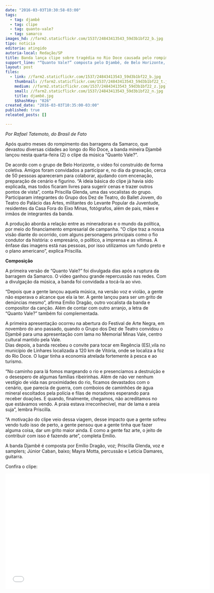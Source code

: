 ```yaml
---
date: "2016-03-03T10:30:58-03:00"
tags:
  - tag: djambê
  - tag: clipe
  - tag: quanto-vale?
  - tag: samarco
images_hd: //farm2.staticflickr.com/1537/24843413543_59d3b1bf22_b.jpg
tipo: noticia
editoria: atingido
autoria-local: Redação/SP
title: Banda lança clipe sobre tragédia no Rio Doce causada pelo rompimento de barragens
support_line: "“Quanto Vale?” composta pelo Djambê, de Belo Horizonte, aborda a responsabilização das empresas mineradoras."
layout: post
files:
  - link: //farm2.staticflickr.com/1537/24843413543_59d3b1bf22_b.jpg
    thumbnail: //farm2.staticflickr.com/1537/24843413543_59d3b1bf22_t.jpg
    medium: //farm2.staticflickr.com/1537/24843413543_59d3b1bf22_z.jpg
    small: //farm2.staticflickr.com/1537/24843413543_59d3b1bf22_n.jpg
    title: djambê.jpg
    $$hashKey: "026"
created_date: "2016-03-03T10:35:00-03:00"
published: true
releated_posts: []

---
```

<p><em>Por Rafael Tatemoto, do Brasil de Fato</em></p>

<p>Ap&oacute;s quatro meses do rompimento das barragens da Samarco, que devastou diversas cidades ao longo do Rio Doce, a banda mineira Djamb&ecirc; lan&ccedil;ou nesta quarta-feira (2) o clipe da m&uacute;sica &ldquo;Quanto Vale?&rdquo;.</p>

<p>De acordo com o grupo de Belo Horizonte, o v&iacute;deo foi constru&iacute;do de forma coletiva. Amigos foram convidados a participar e, no dia da grava&ccedil;&atilde;o, cerca de 50 pessoas apareceram para colaborar, ajudando com encena&ccedil;&atilde;o, prepara&ccedil;&atilde;o de cen&aacute;rio e figurino. &ldquo;A ideia b&aacute;sica do clipe j&aacute; havia sido explicada, mas todos ficaram livres para sugerir cenas e trazer outros pontos de vista&rdquo;, conta Priscilla Glenda, uma das vocalistas do grupo.<br />
Participaram integrantes do Grupo dos Dez de Teatro, do Ballet Jovem, do Teatro do Pal&aacute;cio das Artes, militantes do Levante Popular da Juventude, residentes da Casa Fora do Eixo Minas, fot&oacute;grafos, al&eacute;m de pais, m&atilde;es e irm&atilde;os de integrantes da banda.</p>

<p>A produ&ccedil;&atilde;o aborda a rela&ccedil;&atilde;o entre as mineradoras e o mundo da pol&iacute;tica, por meio do financiamento empresarial de campanha. &ldquo;O clipe traz a nossa vis&atilde;o diante do ocorrido, com alguns personagens principais como o fio condutor da hist&oacute;ria: o empres&aacute;rio, o pol&iacute;tico, a imprensa e as v&iacute;timas. A &ecirc;nfase das imagens est&aacute; nas pessoas, por isso utilizamos um fundo preto e o plano americano&rdquo;, explica Priscilla.</p>

<p><strong>Composi&ccedil;&atilde;o</strong></p>

<p>A primeira vers&atilde;o de &ldquo;Quanto Vale?&rdquo; foi divulgada dias ap&oacute;s a ruptura da barragem da Samarco. O v&iacute;deo ganhou grande repercuss&atilde;o nas redes. Com a divulga&ccedil;&atilde;o da m&uacute;sica, a banda foi convidada a toc&aacute;-la ao vivo.</p>

<p>&ldquo;Depois que a gente lan&ccedil;ou aquela m&uacute;sica, na vers&atilde;o voz e viol&atilde;o, a gente n&atilde;o esperava o alcance que ela ia ter. A gente lan&ccedil;ou para ser um grito de den&uacute;ncias mesmo&rdquo;, afirma Em&iacute;lio Drag&atilde;o, outro vocalista da banda e compositor da can&ccedil;&atilde;o. Al&eacute;m de contar com outro arranjo, a letra de &ldquo;Quanto Vale?&rdquo; tamb&eacute;m foi complementada.</p>

<p>A primeira apresenta&ccedil;&atilde;o ocorreu na abertura do Festival de Arte Negra, em novembro do ano passado, quando o Grupo dos Dez de Teatro convidou o Djamb&ecirc; para uma apresenta&ccedil;&atilde;o com lama no Memorial Minas Vale, centro cultural mantido pela Vale.<br />
Dias depois, a banda recebeu o convite para tocar em Reg&ecirc;ncia (ES),vila no munic&iacute;pio de Linhares localizada a 120 km de Vit&oacute;ria, onde se localiza a foz do Rio Doce. O lugar tinha a economia atrelada fortemente &agrave; pesca e ao turismo.</p>

<p>&ldquo;No caminho para l&aacute; fomos margeando o rio e presenciamos a destrui&ccedil;&atilde;o e o desespero de algumas fam&iacute;lias ribeirinhas. Al&eacute;m de n&atilde;o ver nenhum vest&iacute;gio de vida nas proximidades do rio, ficamos devastados com o cen&aacute;rio, que parecia de guerra, com comboios de caminh&otilde;es de &aacute;gua mineral escoltados pela pol&iacute;cia e filas de moradores esperando para receber doa&ccedil;&otilde;es. E quando, finalmente, chegamos, n&atilde;o acreditamos no que est&aacute;vamos vendo. A praia estava irreconhec&iacute;vel, mar de lama e areia suja&rdquo;, lembra Priscilla.</p>

<p>&ldquo;A motiva&ccedil;&atilde;o do clipe veio dessa viagem, desse impacto que a gente sofreu vendo tudo isso de perto, a gente pensou que a gente tinha que fazer alguma coisa, dar um grito maior ainda. E como a gente faz arte, o jeito de contribuir com isso &eacute; fazendo arte&rdquo;, completa Em&iacute;lio.</p>

<p>A banda Djamb&ecirc; &eacute; composta por Em&iacute;lio Drag&atilde;o, voz; Priscilla Glenda, voz e samplers; J&uacute;nior Caban, baixo; Mayra Motta, percuss&atilde;o e Let&iacute;cia Damares, guitarra.</p>

<p>Confira o clipe:</p>

<p><iframe allowfullscreen="" frameborder="0" height="360" src="//www.youtube.com/embed/U2kwUnA7tpY" width="640"></iframe></p>
